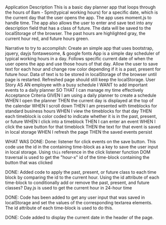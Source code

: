 Application Description
This is a basic day planner app that loops through the hours of 8am - 5pm(typical working hours) for a specific date, which is the current day that the user opens the app. The app uses moment.js to handle time. The app also allows the user to enter and save text into any description field that has a class of future. The data will be saved to the localStorage of the browser. The past hours are highlighted gray, the current hour red, and future hours green.

Narrative to try to accomplish:
Create an simple app that uses bootstrap, jquery, dayjs fontawesome, & google fonts
App is a simple day scheduler of typical working hours in a day.
Follows specific current date of when the user opens the app and use those hours of that day.
Allow the user to save text for each hour and change row color depending if it is a past, present for future hour.
Data of text is to be stored in localStorage of the browser until page is restarted. Refreshed page should still keep the localStorage.
User Story
AS AN employee with a busy schedule
I WANT to add important events to a daily planner
SO THAT I can manage my time effectively
Acceptance Criteria
GIVEN I am using a daily planner to create a schedule
WHEN I open the planner
THEN the current day is displayed at the top of the calendar
WHEN I scroll down
THEN I am presented with timeblocks for standard business hours
WHEN I view the timeblocks for that day
THEN each timeblock is color coded to indicate whether it is in the past, present, or future
WHEN I click into a timeblock
THEN I can enter an event
WHEN I click the save button for that timeblock
THEN the text for that event is saved in local storage
WHEN I refresh the page
THEN the saved events persist

WHAT WAS DONE:
Done: listener for click events on the save button. This code
use the id in the containing time-block as a key to save the user input in
local storage. Using `this` reference in the click listener
function DOM traversal is used to get the "hour-x" id of the
time-block containing the button that was clicked

DONE: Added code to apply the past, present, or future class to each time
block by comparing the id to the current hour. Using the id
attribute of each time-block to conditionally add or remove the
past, present, and future classes? Day.js is used to get the
current hour in 24-hour time

DONE: Code has been added to get any user input that was saved in localStorage and set
the values of the corresponding textarea elements. The id
attribute of each time-block is used to do this.

DONE: Code added to display the current date in the header of the page.
